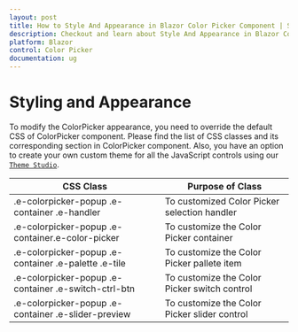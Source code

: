 ```yaml
---
layout: post
title: How to Style And Appearance in Blazor Color Picker Component | Syncfusion
description: Checkout and learn about Style And Appearance in Blazor Color Picker component of Syncfusion, and more details.
platform: Blazor
control: Color Picker
documentation: ug
---
```


# Styling and Appearance

To modify the ColorPicker appearance, you need to override the default CSS of ColorPicker component. Please find the list of CSS classes and its corresponding section in ColorPicker component. Also, you have an option to create your own custom theme for all the JavaScript controls using our [`Theme Studio`](https://ej2.syncfusion.com/themestudio/?theme=material).

CSS Class | Purpose of Class
-----|-----
|.e-colorpicker-popup .e-container .e-handler|To customized Color Picker selection handler
|.e-colorpicker-popup .e-container.e-color-picker|To customize the Color Picker container
|.e-colorpicker-popup .e-container .e-palette .e-tile|To customize the Color Picker pallete item
|.e-colorpicker-popup .e-container .e-switch-ctrl-btn |To customize the Color Picker switch control
|.e-colorpicker-popup .e-container .e-slider-preview|To customize the Color Picker slider control
